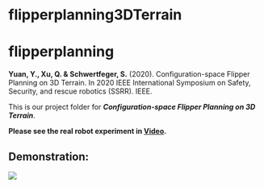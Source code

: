 # flipperplanning3DTerrain

# flipperplanning

**Yuan, Y., Xu, Q. & Schwertfeger, S.** (2020). Configuration-space Flipper Planning on 3D Terrain. In 2020 IEEE International Symposium on Safety, Security, and rescue robotics (SSRR). IEEE. 

This is our project folder for ***Configuration-space Flipper Planning on 3D Terrain***.

**Please see the real robot experiment in [Video](https://jarrome.github.io/files/ssrr2020.mp4).**

## Demonstration:
![](https://jarrome.github.io/files/flipperPath.gif?raw=true)



